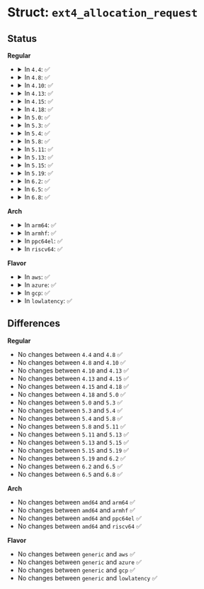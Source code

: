 # Struct: <code>ext4_allocation_request</code>

## Status
<b>Regular</b>
<ul>
<li>
<details>
<summary>In <code>4.4</code>: ✅</summary>

```c
struct ext4_allocation_request {
    struct inode *inode;
    unsigned int len;
    ext4_lblk_t logical;
    ext4_lblk_t lleft;
    ext4_lblk_t lright;
    ext4_fsblk_t goal;
    ext4_fsblk_t pleft;
    ext4_fsblk_t pright;
    unsigned int flags;
};
```
</details>
</li>
<li>
<details>
<summary>In <code>4.8</code>: ✅</summary>

```c
struct ext4_allocation_request {
    struct inode *inode;
    unsigned int len;
    ext4_lblk_t logical;
    ext4_lblk_t lleft;
    ext4_lblk_t lright;
    ext4_fsblk_t goal;
    ext4_fsblk_t pleft;
    ext4_fsblk_t pright;
    unsigned int flags;
};
```
</details>
</li>
<li>
<details>
<summary>In <code>4.10</code>: ✅</summary>

```c
struct ext4_allocation_request {
    struct inode *inode;
    unsigned int len;
    ext4_lblk_t logical;
    ext4_lblk_t lleft;
    ext4_lblk_t lright;
    ext4_fsblk_t goal;
    ext4_fsblk_t pleft;
    ext4_fsblk_t pright;
    unsigned int flags;
};
```
</details>
</li>
<li>
<details>
<summary>In <code>4.13</code>: ✅</summary>

```c
struct ext4_allocation_request {
    struct inode *inode;
    unsigned int len;
    ext4_lblk_t logical;
    ext4_lblk_t lleft;
    ext4_lblk_t lright;
    ext4_fsblk_t goal;
    ext4_fsblk_t pleft;
    ext4_fsblk_t pright;
    unsigned int flags;
};
```
</details>
</li>
<li>
<details>
<summary>In <code>4.15</code>: ✅</summary>

```c
struct ext4_allocation_request {
    struct inode *inode;
    unsigned int len;
    ext4_lblk_t logical;
    ext4_lblk_t lleft;
    ext4_lblk_t lright;
    ext4_fsblk_t goal;
    ext4_fsblk_t pleft;
    ext4_fsblk_t pright;
    unsigned int flags;
};
```
</details>
</li>
<li>
<details>
<summary>In <code>4.18</code>: ✅</summary>

```c
struct ext4_allocation_request {
    struct inode *inode;
    unsigned int len;
    ext4_lblk_t logical;
    ext4_lblk_t lleft;
    ext4_lblk_t lright;
    ext4_fsblk_t goal;
    ext4_fsblk_t pleft;
    ext4_fsblk_t pright;
    unsigned int flags;
};
```
</details>
</li>
<li>
<details>
<summary>In <code>5.0</code>: ✅</summary>

```c
struct ext4_allocation_request {
    struct inode *inode;
    unsigned int len;
    ext4_lblk_t logical;
    ext4_lblk_t lleft;
    ext4_lblk_t lright;
    ext4_fsblk_t goal;
    ext4_fsblk_t pleft;
    ext4_fsblk_t pright;
    unsigned int flags;
};
```
</details>
</li>
<li>
<details>
<summary>In <code>5.3</code>: ✅</summary>

```c
struct ext4_allocation_request {
    struct inode *inode;
    unsigned int len;
    ext4_lblk_t logical;
    ext4_lblk_t lleft;
    ext4_lblk_t lright;
    ext4_fsblk_t goal;
    ext4_fsblk_t pleft;
    ext4_fsblk_t pright;
    unsigned int flags;
};
```
</details>
</li>
<li>
<details>
<summary>In <code>5.4</code>: ✅</summary>

```c
struct ext4_allocation_request {
    struct inode *inode;
    unsigned int len;
    ext4_lblk_t logical;
    ext4_lblk_t lleft;
    ext4_lblk_t lright;
    ext4_fsblk_t goal;
    ext4_fsblk_t pleft;
    ext4_fsblk_t pright;
    unsigned int flags;
};
```
</details>
</li>
<li>
<details>
<summary>In <code>5.8</code>: ✅</summary>

```c
struct ext4_allocation_request {
    struct inode *inode;
    unsigned int len;
    ext4_lblk_t logical;
    ext4_lblk_t lleft;
    ext4_lblk_t lright;
    ext4_fsblk_t goal;
    ext4_fsblk_t pleft;
    ext4_fsblk_t pright;
    unsigned int flags;
};
```
</details>
</li>
<li>
<details>
<summary>In <code>5.11</code>: ✅</summary>

```c
struct ext4_allocation_request {
    struct inode *inode;
    unsigned int len;
    ext4_lblk_t logical;
    ext4_lblk_t lleft;
    ext4_lblk_t lright;
    ext4_fsblk_t goal;
    ext4_fsblk_t pleft;
    ext4_fsblk_t pright;
    unsigned int flags;
};
```
</details>
</li>
<li>
<details>
<summary>In <code>5.13</code>: ✅</summary>

```c
struct ext4_allocation_request {
    struct inode *inode;
    unsigned int len;
    ext4_lblk_t logical;
    ext4_lblk_t lleft;
    ext4_lblk_t lright;
    ext4_fsblk_t goal;
    ext4_fsblk_t pleft;
    ext4_fsblk_t pright;
    unsigned int flags;
};
```
</details>
</li>
<li>
<details>
<summary>In <code>5.15</code>: ✅</summary>

```c
struct ext4_allocation_request {
    struct inode *inode;
    unsigned int len;
    ext4_lblk_t logical;
    ext4_lblk_t lleft;
    ext4_lblk_t lright;
    ext4_fsblk_t goal;
    ext4_fsblk_t pleft;
    ext4_fsblk_t pright;
    unsigned int flags;
};
```
</details>
</li>
<li>
<details>
<summary>In <code>5.19</code>: ✅</summary>

```c
struct ext4_allocation_request {
    struct inode *inode;
    unsigned int len;
    ext4_lblk_t logical;
    ext4_lblk_t lleft;
    ext4_lblk_t lright;
    ext4_fsblk_t goal;
    ext4_fsblk_t pleft;
    ext4_fsblk_t pright;
    unsigned int flags;
};
```
</details>
</li>
<li>
<details>
<summary>In <code>6.2</code>: ✅</summary>

```c
struct ext4_allocation_request {
    struct inode *inode;
    unsigned int len;
    ext4_lblk_t logical;
    ext4_lblk_t lleft;
    ext4_lblk_t lright;
    ext4_fsblk_t goal;
    ext4_fsblk_t pleft;
    ext4_fsblk_t pright;
    unsigned int flags;
};
```
</details>
</li>
<li>
<details>
<summary>In <code>6.5</code>: ✅</summary>

```c
struct ext4_allocation_request {
    struct inode *inode;
    unsigned int len;
    ext4_lblk_t logical;
    ext4_lblk_t lleft;
    ext4_lblk_t lright;
    ext4_fsblk_t goal;
    ext4_fsblk_t pleft;
    ext4_fsblk_t pright;
    unsigned int flags;
};
```
</details>
</li>
<li>
<details>
<summary>In <code>6.8</code>: ✅</summary>

```c
struct ext4_allocation_request {
    struct inode *inode;
    unsigned int len;
    ext4_lblk_t logical;
    ext4_lblk_t lleft;
    ext4_lblk_t lright;
    ext4_fsblk_t goal;
    ext4_fsblk_t pleft;
    ext4_fsblk_t pright;
    unsigned int flags;
};
```
</details>
</li>
</ul>
<b>Arch</b>
<ul>
<li>
<details>
<summary>In <code>arm64</code>: ✅</summary>

```c
struct ext4_allocation_request {
    struct inode *inode;
    unsigned int len;
    ext4_lblk_t logical;
    ext4_lblk_t lleft;
    ext4_lblk_t lright;
    ext4_fsblk_t goal;
    ext4_fsblk_t pleft;
    ext4_fsblk_t pright;
    unsigned int flags;
};
```
</details>
</li>
<li>
<details>
<summary>In <code>armhf</code>: ✅</summary>

```c
struct ext4_allocation_request {
    struct inode *inode;
    unsigned int len;
    ext4_lblk_t logical;
    ext4_lblk_t lleft;
    ext4_lblk_t lright;
    ext4_fsblk_t goal;
    ext4_fsblk_t pleft;
    ext4_fsblk_t pright;
    unsigned int flags;
};
```
</details>
</li>
<li>
<details>
<summary>In <code>ppc64el</code>: ✅</summary>

```c
struct ext4_allocation_request {
    struct inode *inode;
    unsigned int len;
    ext4_lblk_t logical;
    ext4_lblk_t lleft;
    ext4_lblk_t lright;
    ext4_fsblk_t goal;
    ext4_fsblk_t pleft;
    ext4_fsblk_t pright;
    unsigned int flags;
};
```
</details>
</li>
<li>
<details>
<summary>In <code>riscv64</code>: ✅</summary>

```c
struct ext4_allocation_request {
    struct inode *inode;
    unsigned int len;
    ext4_lblk_t logical;
    ext4_lblk_t lleft;
    ext4_lblk_t lright;
    ext4_fsblk_t goal;
    ext4_fsblk_t pleft;
    ext4_fsblk_t pright;
    unsigned int flags;
};
```
</details>
</li>
</ul>
<b>Flavor</b>
<ul>
<li>
<details>
<summary>In <code>aws</code>: ✅</summary>

```c
struct ext4_allocation_request {
    struct inode *inode;
    unsigned int len;
    ext4_lblk_t logical;
    ext4_lblk_t lleft;
    ext4_lblk_t lright;
    ext4_fsblk_t goal;
    ext4_fsblk_t pleft;
    ext4_fsblk_t pright;
    unsigned int flags;
};
```
</details>
</li>
<li>
<details>
<summary>In <code>azure</code>: ✅</summary>

```c
struct ext4_allocation_request {
    struct inode *inode;
    unsigned int len;
    ext4_lblk_t logical;
    ext4_lblk_t lleft;
    ext4_lblk_t lright;
    ext4_fsblk_t goal;
    ext4_fsblk_t pleft;
    ext4_fsblk_t pright;
    unsigned int flags;
};
```
</details>
</li>
<li>
<details>
<summary>In <code>gcp</code>: ✅</summary>

```c
struct ext4_allocation_request {
    struct inode *inode;
    unsigned int len;
    ext4_lblk_t logical;
    ext4_lblk_t lleft;
    ext4_lblk_t lright;
    ext4_fsblk_t goal;
    ext4_fsblk_t pleft;
    ext4_fsblk_t pright;
    unsigned int flags;
};
```
</details>
</li>
<li>
<details>
<summary>In <code>lowlatency</code>: ✅</summary>

```c
struct ext4_allocation_request {
    struct inode *inode;
    unsigned int len;
    ext4_lblk_t logical;
    ext4_lblk_t lleft;
    ext4_lblk_t lright;
    ext4_fsblk_t goal;
    ext4_fsblk_t pleft;
    ext4_fsblk_t pright;
    unsigned int flags;
};
```
</details>
</li>
</ul>

## Differences
<b>Regular</b>
<ul>
<li>
No changes between <code>4.4</code> and <code>4.8</code> ✅
</li>
<li>
No changes between <code>4.8</code> and <code>4.10</code> ✅
</li>
<li>
No changes between <code>4.10</code> and <code>4.13</code> ✅
</li>
<li>
No changes between <code>4.13</code> and <code>4.15</code> ✅
</li>
<li>
No changes between <code>4.15</code> and <code>4.18</code> ✅
</li>
<li>
No changes between <code>4.18</code> and <code>5.0</code> ✅
</li>
<li>
No changes between <code>5.0</code> and <code>5.3</code> ✅
</li>
<li>
No changes between <code>5.3</code> and <code>5.4</code> ✅
</li>
<li>
No changes between <code>5.4</code> and <code>5.8</code> ✅
</li>
<li>
No changes between <code>5.8</code> and <code>5.11</code> ✅
</li>
<li>
No changes between <code>5.11</code> and <code>5.13</code> ✅
</li>
<li>
No changes between <code>5.13</code> and <code>5.15</code> ✅
</li>
<li>
No changes between <code>5.15</code> and <code>5.19</code> ✅
</li>
<li>
No changes between <code>5.19</code> and <code>6.2</code> ✅
</li>
<li>
No changes between <code>6.2</code> and <code>6.5</code> ✅
</li>
<li>
No changes between <code>6.5</code> and <code>6.8</code> ✅
</li>
</ul>
<b>Arch</b>
<ul>
<li>
No changes between <code>amd64</code> and <code>arm64</code> ✅
</li>
<li>
No changes between <code>amd64</code> and <code>armhf</code> ✅
</li>
<li>
No changes between <code>amd64</code> and <code>ppc64el</code> ✅
</li>
<li>
No changes between <code>amd64</code> and <code>riscv64</code> ✅
</li>
</ul>
<b>Flavor</b>
<ul>
<li>
No changes between <code>generic</code> and <code>aws</code> ✅
</li>
<li>
No changes between <code>generic</code> and <code>azure</code> ✅
</li>
<li>
No changes between <code>generic</code> and <code>gcp</code> ✅
</li>
<li>
No changes between <code>generic</code> and <code>lowlatency</code> ✅
</li>
</ul>
